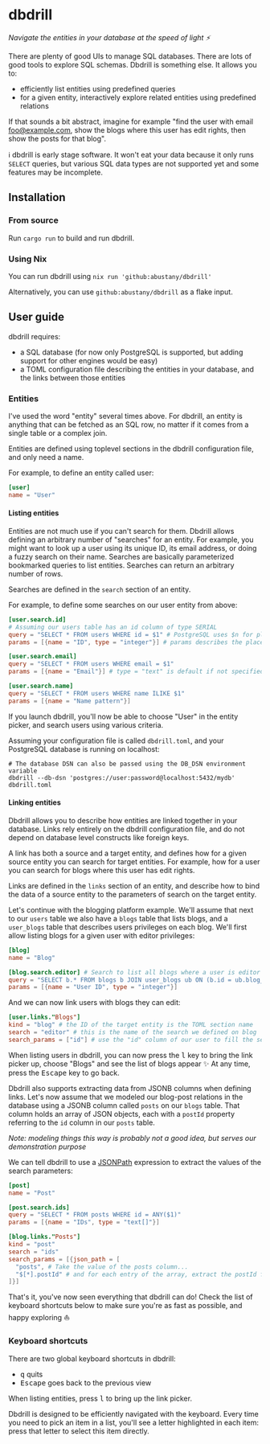 # dbdrill

*Navigate the entities in your database at the speed of light ⚡️*

There are plenty of good UIs to manage SQL databases. There are lots of good
tools to explore SQL schemas. Dbdrill is something else. It allows you to:

- efficiently list entities using predefined queries
- for a given entity, interactively explore related entities using predefined
  relations

If that sounds a bit abstract, imagine for example "find the user with email
foo@example.com, show the blogs where this user has edit rights, then show the
posts for that blog".

ℹ️ dbdrill is early stage software. It won't eat your data because it only runs
`SELECT` queries, but various SQL data types are not supported yet and some
features may be incomplete.

## Installation

### From source

Run `cargo run` to build and run dbdrill.

### Using Nix

You can run dbdrill using `nix run 'github:abustany/dbdrill'`

Alternatively, you can use `github:abustany/dbdrill` as a flake input.

## User guide

dbdrill requires:

- a SQL database (for now only PostgreSQL is supported, but adding support for
  other engines would be easy)
- a TOML configuration file describing the entities in your database, and the
  links between those entities

### Entities

I've used the word "entity" several times above. For dbdrill, an entity is
anything that can be fetched as an SQL row, no matter if it comes from a single
table or a complex join.

Entities are defined using toplevel sections in the dbdrill configuration file,
and only need a name.

For example, to define an entity called user:

```toml
[user]
name = "User"
```

#### Listing entities

Entities are not much use if you can't search for them. Dbdrill allows defining
an arbitrary number of "searches" for an entity. For example, you might want to
look up a user using its unique ID, its email address, or doing a fuzzy search
on their name. Searches are basically parameterized bookmarked queries to list
entities. Searches can return an arbitrary number of rows.

Searches are defined in the `search` section of an entity.

For example, to define some searches on our user entity from above:

```toml
[user.search.id]
# Assuming our users table has an id column of type SERIAL
query = "SELECT * FROM users WHERE id = $1" # PostgreSQL uses $n for placeholders
params = [{name = "ID", type = "integer"}] # params describes the placeholders in the query

[user.search.email]
query = "SELECT * FROM users WHERE email = $1"
params = [{name = "Email"}] # type = "text" is default if not specified

[user.search.name]
query = "SELECT * FROM users WHERE name ILIKE $1"
params = [{name = "Name pattern"}]
```

If you launch dbdrill, you'll now be able to choose "User" in the entity
picker, and search users using various criteria.

Assuming your configuration file is called `dbdrill.toml`, and your PostgreSQL
database is running on localhost:

```
# The database DSN can also be passed using the DB_DSN environment variable
dbdrill --db-dsn 'postgres://user:password@localhost:5432/mydb' dbdrill.toml
```

#### Linking entities

Dbdrill allows you to describe how entities are linked together in your
database. Links rely entirely on the dbdrill configuration file, and do not
depend on database level constructs like foreign keys.

A link has both a source and a target entity, and defines how for a given
source entity you can search for target entities. For example, how for a user
you can search for blogs where this user has edit rights.

Links are defined in the `links` section of an entity, and describe how to bind
the data of a source entity to the parameters of search on the target entity.

Let's continue with the blogging platform example. We'll assume that next to
our `users` table we also have a `blogs` table that lists blogs, and a
`user_blogs` table that describes users privileges on each blog. We'll first
allow listing blogs for a given user with editor privileges:

```toml
[blog]
name = "Blog"

[blog.search.editor] # Search to list all blogs where a user is editor
query = "SELECT b.* FROM blogs b JOIN user_blogs ub ON (b.id = ub.blog_id) WHERE ub.user_id = $1 AND ub.role = 'editor'"
params = [{name = "User ID", type = "integer"}]
```

And we can now link users with blogs they can edit:

```toml
[user.links."Blogs"]
kind = "blog" # the ID of the target entity is the TOML section name
search = "editor" # this is the name of the search we defined on blog
search_params = ["id"] # use the "id" column of our user to fill the search parameter
```

When listing users in dbdrill, you can now press the <kbd>l</kbd> key to bring
the link picker up, choose "Blogs" and see the list of blogs appear ✨ At any
time, press the <kbd>Escape</kbd> key to go back.

Dbdrill also supports extracting data from JSONB columns when defining links.
Let's now assume that we modeled our blog-post relations in the database using
a JSONB column called `posts` on our `blogs` table. That column holds an array
of JSON objects, each with a `postId` property referring to the `id` column in
our `posts` table.

*Note: modeling things this way is probably not a good idea, but serves our
demonstration purpose*

We can tell dbdrill to use a [JSONPath](https://en.wikipedia.org/wiki/JSONPath)
expression to extract the values of the search parameters:

```toml
[post]
name = "Post"

[post.search.ids]
query = "SELECT * FROM posts WHERE id = ANY($1)"
params = [{name = "IDs", type = "text[]"}]

[blog.links."Posts"]
kind = "post"
search = "ids"
search_params = [{json_path = [
  "posts", # Take the value of the posts column...
  "$[*].postId" # and for each entry of the array, extract the postId field
]}]
```

That's it, you've now seen everything that dbdrill can do! Check the list of
keyboard shortcuts below to make sure you're as fast as possible, and happy
exploring ⛵️

### Keyboard shortcuts

There are two global keyboard shortcuts in dbdrill:

- <kbd>q</kbd> quits
- <kbd>Escape</kbd> goes back to the previous view

When listing entities, press <kbd>l</kbd> to bring up the link picker.

Dbdrill is designed to be efficiently navigated with the keyboard. Every time
you need to pick an item in a list, you'll see a letter highlighted in each
item: press that letter to select this item directly.
